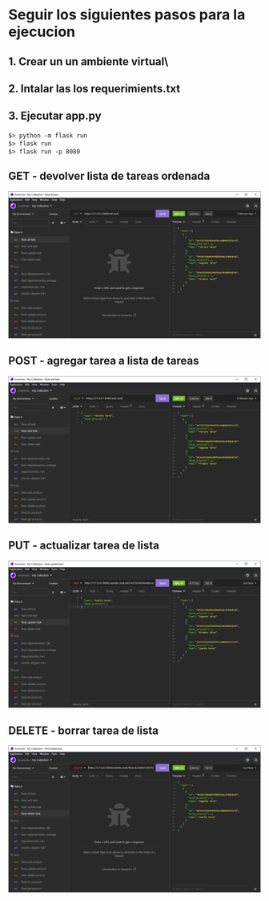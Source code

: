 # Seguir los siguientes pasos para la ejecucion

##  1. Crear un un ambiente virtual\

##  2. Intalar las los requerimients.txt

## 3. Ejecutar app.py
    $> python -m flask run
    $> flask run
    $> flask run -p 8080

## GET - devolver lista de tareas ordenada
![Image text](https://github.com/DannPandal/retos_desarrollados-back_end/blob/main/Semana02/Semana02-Reto6/assets/all_task.png)
          
## POST - agregar tarea a lista de tareas
![Image text](https://github.com/DannPandal/retos_desarrollados-back_end/blob/main/Semana02/Semana02-Reto6/assets/add_task.png)

## PUT - actualizar tarea de lista
![Image text](https://github.com/DannPandal/retos_desarrollados-back_end/blob/main/Semana02/Semana02-Reto6/assets/update_task.png)

## DELETE - borrar tarea de lista
![Image text](https://github.com/DannPandal/retos_desarrollados-back_end/blob/main/Semana02/Semana02-Reto6/assets/delete_task.png)

